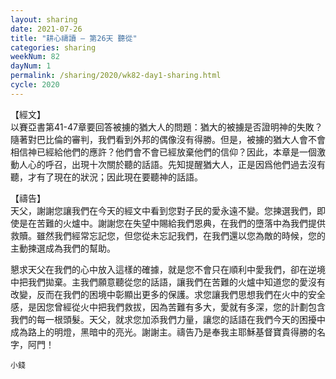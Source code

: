 ```yaml
---
layout: sharing
date: 2021-07-26
title: "耕心禱讀 – 第26天 聽從"
categories: sharing
weekNum: 82
dayNum: 1
permalink: /sharing/2020/wk82-day1-sharing.html
cycle: 2020
---
```


【經文】  
以賽亞書第41-47章要回答被擄的猶大人的問題：猶大的被擄是否證明神的失敗？隨著對巴比倫的審判，我們看到外邦的偶像沒有得勝。但是，被擄的猶大人會不會相信神已經給他們的應許？他們會不會已經放棄他們的信仰？因此，本章是一個激動人心的呼召，出現十次關於聽的話語。先知提醒猶大人，正是因爲他們過去沒有聽，才有了現在的狀況；因此現在要聽神的話語。

【禱告】  
天父，謝謝您讓我們在今天的經文中看到您對子民的愛永遠不變。您揀選我們，即使是在苦難的火爐中。謝謝您在失望中賜給我們恩典，在我們的墮落中為我們提供救贖。雖然我們經常忘記您，但您從未忘記我們，在我們還以您為敵的時候，您的主動揀選成為我們的幫助。

懇求天父在我們的心中放入這樣的確據，就是您不會只在順利中愛我們，卻在逆境中把我們拋棄。主我們願意聽從您的話語，讓我們在苦難的火爐中知道您的愛沒有改變，反而在我們的困境中彰顯出更多的保護。求您讓我們思想我們在火中的安全感，是因您曾經從火中把我們救拔，因為苦難有多大，愛就有多深，您的計劃包含我們的每一根頭髮。天父，就求您加添我們力量，讓您的話語在我們今天的困擾中成為路上的明燈，黑暗中的亮光。謝謝主。禱告乃是奉我主耶穌基督寶貴得勝的名字，阿門！

`小錢`
